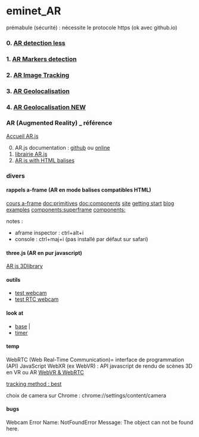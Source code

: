 # eminet_AR
prémabule (sécurité) : nécessite le protocole https (ok avec github.io)

### 0. [AR detection less](./0_AR_detectionless/README.md)
### 1. [AR Markers detection](./1_AR_markers/README.md)
### 2. [AR Image Tracking](./2_AR_image_tracking/README.md)
### 3. [AR Geolocalisation](./3_AR_geo/README.md)
### 4. [AR Geolocalisation NEW](./4_AR_geo_new/README.md)

### AR (Augmented Reality) _ référence
[Accueil AR.js](https://github.com/AR-js-org)

0. AR.js documentation :
[github](https://github.com/AR-js-org/AR.js-Docs) ou
[online](https://ar-js-org.github.io/AR.js-Docs/)
1. [librairie AR.js](https://github.com/AR-js-org/AR.js)
2. [AR.js with HTML balises](https://github.com/AR-js-org/aframe)

### divers

#### rappels a-frame (AR en mode balises compatibles HTML)
[cours a-frame](https://aframe-course.glitch.me/index.html)
[doc:primitives](https://github.com/aframevr/aframe/tree/master/docs/primitives)
[doc:components](https://github.com/aframevr/aframe/tree/master/docs/components)
[site](https://aframe.io/)
[getting start](https://aframe.io/docs/1.0.0/introduction/)
[blog examples](https://aframe.io/blog/)
[components:superframe](https://github.com/supermedium/superframe)
[components:](https://www.npmjs.com/search?q=keywords:aframe&page=1&ranking=optimal)

notes : 
- aframe inspector : ctrl+alt+i
- console : ctrl+maj+i (pas installé par défaut sur safari)

#### three.js (AR en pur javascript)
[AR js 3Dlibrary](https://threejs.org/)

#### outils
- [test webcam](https://fr.webcamtests.com/)
- [test RTC webcam](https://test.webrtc.org/)

#### look at
* [base](https://eminet666.github.io/eminet_AR/x_tests/4_component_lookat/lookat_0_base.html) |
* [timer](https://eminet666.github.io/eminet_AR/x_tests/4_component_lookat/lookat_1_random.html)

#### temp
WebRTC (Web Real-Time Communication)= interface de programmation (API) JavaScript
WebXR (ex WebVR) : API javascript de rendu de scènes 3D en VR ou AR
[WebVR & WebRTC](https://webrtchacks.com/webrtc-meets-webvr/)

[tracking method : best](https://medium.com/arjs/ar-js-supports-tango-on-a-frame-too-2c098de4df34)

choix de camera sur Chrome : chrome://settings/content/camera

#### bugs
Webcam Error
Name: NotFoundError
Message: The object can not be found here.
